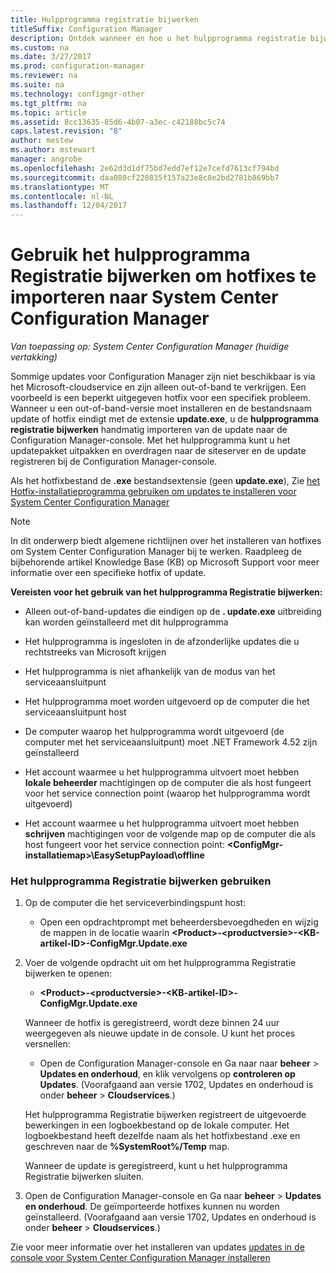 ```yaml
---
title: Hulpprogramma registratie bijwerken
titleSuffix: Configuration Manager
description: Ontdek wanneer en hoe u het hulpprogramma registratie bijwerken met een update handmatig te importeren naar de Configuration Manager-console.
ms.custom: na
ms.date: 3/27/2017
ms.prod: configuration-manager
ms.reviewer: na
ms.suite: na
ms.technology: configmgr-other
ms.tgt_pltfrm: na
ms.topic: article
ms.assetid: 8cc13635-85d6-4b07-a3ec-c42188bc5c74
caps.latest.revision: "8"
author: mestew
ms.author: mstewart
manager: angrobe
ms.openlocfilehash: 2e62d3d1df75bd7edd7ef12e7cefd7613cf794bd
ms.sourcegitcommit: daa080cf220835f157a23e8c8e2bd2781b869bb7
ms.translationtype: MT
ms.contentlocale: nl-NL
ms.lasthandoff: 12/04/2017
---
```

# <a name="use-the-update-registration-tool-to-import-hotfixes-to-system-center-configuration-manager"></a>Gebruik het hulpprogramma Registratie bijwerken om hotfixes te importeren naar System Center Configuration Manager

*Van toepassing op: System Center Configuration Manager (huidige vertakking)*

Sommige updates voor Configuration Manager zijn niet beschikbaar is via het Microsoft-cloudservice en zijn alleen out-of-band te verkrijgen. Een voorbeeld is een beperkt uitgegeven hotfix voor een specifiek probleem.   
Wanneer u een out-of-band-versie moet installeren en de bestandsnaam update of hotfix eindigt met de extensie **update.exe**, u de **hulpprogramma registratie bijwerken** handmatig importeren van de update naar de Configuration Manager-console. Met het hulpprogramma kunt u het updatepakket uitpakken en overdragen naar de siteserver en de update registreren bij de Configuration Manager-console.  

 Als het hotfixbestand de **.exe** bestandsextensie (geen **update.exe**), Zie [het Hotfix-installatieprogramma gebruiken om updates te installeren voor System Center Configuration Manager](../../../core/servers/manage/use-the-hotfix-installer-to-install-updates.md)  

> [!NOTE]  
>  In dit onderwerp biedt algemene richtlijnen over het installeren van hotfixes om System Center Configuration Manager bij te werken. Raadpleeg de bijbehorende artikel Knowledge Base (KB) op Microsoft Support voor meer informatie over een specifieke hotfix of update.  

 **Vereisten voor het gebruik van het hulpprogramma Registratie bijwerken:**  

-   Alleen out-of-band-updates die eindigen op de **. update.exe** uitbreiding kan worden geïnstalleerd met dit hulpprogramma  

-   Het hulpprogramma is ingesloten in de afzonderlijke updates die u rechtstreeks van Microsoft krijgen  

-   Het hulpprogramma is niet afhankelijk van de modus van het serviceaansluitpunt  

-   Het hulpprogramma moet worden uitgevoerd op de computer die het serviceaansluitpunt host  

-   De computer waarop het hulpprogramma wordt uitgevoerd (de computer met het serviceaansluitpunt) moet .NET Framework 4.52 zijn geïnstalleerd  

-   Het account waarmee u het hulpprogramma uitvoert moet hebben **lokale beheerder** machtigingen op de computer die als host fungeert voor het service connection point (waarop het hulpprogramma wordt uitgevoerd)  

-   Het account waarmee u het hulpprogramma uitvoert moet hebben **schrijven** machtigingen voor de volgende map op de computer die als host fungeert voor het service connection point:  **&lt;ConfigMgr-installatiemap\>\EasySetupPayload\offline**  

### <a name="to-use-the-update-registration-tool"></a>Het hulpprogramma Registratie bijwerken gebruiken  

1.  Op de computer die het serviceverbindingspunt host:  

    -   Open een opdrachtprompt met beheerdersbevoegdheden en wijzig de mappen in de locatie waarin  **&lt;Product\>-&lt;productversie\>-&lt;KB-artikel-ID\>-ConfigMgr.Update.exe**  

2.  Voer de volgende opdracht uit om het hulpprogramma Registratie bijwerken te openen:  

    -   **&lt;Product\>-&lt;productversie\>-&lt;KB-artikel-ID\>-ConfigMgr.Update.exe**  

    Wanneer de hotfix is geregistreerd, wordt deze binnen 24 uur weergegeven als nieuwe update in de console.  U kunt het proces versnellen:

    - Open de Configuration Manager-console en Ga naar naar **beheer** > **Updates en onderhoud**, en klik vervolgens op **controleren op Updates**. (Voorafgaand aan versie 1702, Updates en onderhoud is onder **beheer** > **Cloudservices**.) 

    Het hulpprogramma Registratie bijwerken registreert de uitgevoerde bewerkingen in een logboekbestand op de lokale computer. Het logboekbestand heeft dezelfde naam als het hotfixbestand .exe en geschreven naar de **%SystemRoot%/Temp** map.  

     Wanneer de update is geregistreerd, kunt u het hulpprogramma Registratie bijwerken sluiten.  

3.  Open de Configuration Manager-console en Ga naar **beheer** > **Updates en onderhoud**. De geïmporteerde hotfixes kunnen nu worden geïnstalleerd. (Voorafgaand aan versie 1702, Updates en onderhoud is onder **beheer** > **Cloudservices**.)

 Zie voor meer informatie over het installeren van updates [updates in de console voor System Center Configuration Manager installeren](../../../core/servers/manage/install-in-console-updates.md)  
